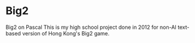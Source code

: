# Big2
Big2 on Pascal
This is my high school project done in 2012 for non-AI text-based version of Hong Kong's Big2 game.
